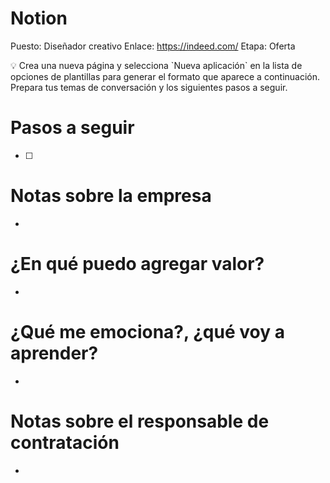 # Notion

Puesto: Diseñador creativo
Enlace: https://indeed.com/
Etapa: Oferta

<aside>
💡 Crea una nueva página y selecciona `Nueva aplicación` en la lista de opciones de plantillas para generar el formato que aparece a continuación. Prepara tus temas de conversación y los siguientes pasos a seguir.

</aside>

# Pasos a seguir

- [ ]  

# Notas sobre la empresa

- 

# ¿En qué puedo agregar valor?

- 

# ¿Qué me emociona?, ¿qué voy a aprender?

- 

# Notas sobre el responsable de contratación

-